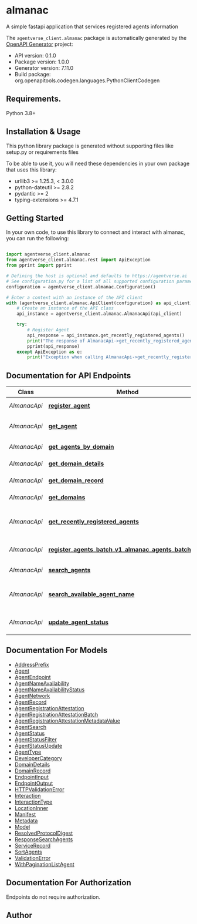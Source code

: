# almanac
A simple fastapi application that services registered agents information

The `agentverse_client.almanac` package is automatically generated by the [OpenAPI Generator](https://openapi-generator.tech) project:

- API version: 0.1.0
- Package version: 1.0.0
- Generator version: 7.11.0
- Build package: org.openapitools.codegen.languages.PythonClientCodegen

## Requirements.

Python 3.8+

## Installation & Usage

This python library package is generated without supporting files like setup.py or requirements files

To be able to use it, you will need these dependencies in your own package that uses this library:

* urllib3 >= 1.25.3, < 3.0.0
* python-dateutil >= 2.8.2
* pydantic >= 2
* typing-extensions >= 4.7.1

## Getting Started

In your own code, to use this library to connect and interact with almanac,
you can run the following:

```python

import agentverse_client.almanac
from agentverse_client.almanac.rest import ApiException
from pprint import pprint

# Defining the host is optional and defaults to https://agentverse.ai
# See configuration.py for a list of all supported configuration parameters.
configuration = agentverse_client.almanac.Configuration()

# Enter a context with an instance of the API client
with (agentverse_client.almanac.ApiClient(configuration) as api_client):
    # Create an instance of the API class
    api_instance = agentverse_client.almanac.AlmanacApi(api_client)

    try:
        # Register Agent
        api_response = api_instance.get_recently_registered_agents()
        print("The response of AlmanacApi->get_recently_registered_agents:\n")
        pprint(api_response)
    except ApiException as e:
        print("Exception when calling AlmanacApi->get_recently_registered_agents: %s\n" % e)

```

## Documentation for API Endpoints

Class | Method | HTTP request | Description
------------ | ------------- | ------------- | -------------
*AlmanacApi* | [**register_agent**](https://github.com/fetchai/api-clients/blob/main/agentverse-client/agentverse_client/almanac/docs/AlmanacApi.md#register_agent) | **POST** /v1/almanac/agents | Register Agent
*AlmanacApi* | [**get_agent**](https://github.com/fetchai/api-clients/blob/main/agentverse-client/agentverse_client/almanac/docs/AlmanacApi.md#get_agent) | **GET** /v1/almanac/agents/{address} | Get Specific Agent
*AlmanacApi* | [**get_agents_by_domain**](https://github.com/fetchai/api-clients/blob/main/agentverse-client/agentverse_client/almanac/docs/AlmanacApi.md#get_agents_by_domain) | **GET** /v1/almanac/search/agents-by-domain/{domain_name} | Get Agents By Domain
*AlmanacApi* | [**get_domain_details**](https://github.com/fetchai/api-clients/blob/main/agentverse-client/agentverse_client/almanac/docs/AlmanacApi.md#get_domain_details) | **GET** /v1/almanac/search/domain_details/{domain_name} | Get Domain Details
*AlmanacApi* | [**get_domain_record**](https://github.com/fetchai/api-clients/blob/main/agentverse-client/agentverse_client/almanac/docs/AlmanacApi.md#get_domain_record) | **GET** /v1/almanac/domains/{domain} | Get Domain Record
*AlmanacApi* | [**get_domains**](https://github.com/fetchai/api-clients/blob/main/agentverse-client/agentverse_client/almanac/docs/AlmanacApi.md#get_domains) | **GET** /v1/almanac/search/domains/{address} | Get Domains
*AlmanacApi* | [**get_recently_registered_agents**](https://github.com/fetchai/api-clients/blob/main/agentverse-client/agentverse_client/almanac/docs/AlmanacApi.md#get_recently_registered_agents) | **GET** /v1/almanac/recent | Get Recently Registered Agents
*AlmanacApi* | [**register_agents_batch_v1_almanac_agents_batch_post**](https://github.com/fetchai/api-clients/blob/main/agentverse-client/agentverse_client/almanac/docs/AlmanacApi.md#register_agents_batch_v1_almanac_agents_batch_post) | **POST** /v1/almanac/agents/batch | Register Agents Batch
*AlmanacApi* | [**search_agents**](https://github.com/fetchai/api-clients/blob/main/agentverse-client/agentverse_client/almanac/docs/AlmanacApi.md#search_agents) | **POST** /v1/almanac/search | Search Agents
*AlmanacApi* | [**search_available_agent_name**](https://github.com/fetchai/api-clients/blob/main/agentverse-client/agentverse_client/almanac/docs/AlmanacApi.md#search_available_agent_name) | **GET** /v1/almanac/search/available_name | Search Available Agent Name
*AlmanacApi* | [**update_agent_status**](https://github.com/fetchai/api-clients/blob/main/agentverse-client/agentverse_client/almanac/docs/AlmanacApi.md#update_agent_status) | **POST** /v1/almanac/agents/{agent_address}/status | Update Agent Status


## Documentation For Models

 - [AddressPrefix](https://github.com/fetchai/api-clients/blob/main/agentverse-client/agentverse_client/almanac/docs/AddressPrefix.md)
 - [Agent](https://github.com/fetchai/api-clients/blob/main/agentverse-client/agentverse_client/almanac/docs/Agent.md)
 - [AgentEndpoint](https://github.com/fetchai/api-clients/blob/main/agentverse-client/agentverse_client/almanac/docs/AgentEndpoint.md)
 - [AgentNameAvailability](https://github.com/fetchai/api-clients/blob/main/agentverse-client/agentverse_client/almanac/docs/AgentNameAvailability.md)
 - [AgentNameAvailabilityStatus](https://github.com/fetchai/api-clients/blob/main/agentverse-client/agentverse_client/almanac/docs/AgentNameAvailabilityStatus.md)
 - [AgentNetwork](https://github.com/fetchai/api-clients/blob/main/agentverse-client/agentverse_client/almanac/docs/AgentNetwork.md)
 - [AgentRecord](https://github.com/fetchai/api-clients/blob/main/agentverse-client/agentverse_client/almanac/docs/AgentRecord.md)
 - [AgentRegistrationAttestation](https://github.com/fetchai/api-clients/blob/main/agentverse-client/agentverse_client/almanac/docs/AgentRegistrationAttestation.md)
 - [AgentRegistrationAttestationBatch](https://github.com/fetchai/api-clients/blob/main/agentverse-client/agentverse_client/almanac/docs/AgentRegistrationAttestationBatch.md)
 - [AgentRegistrationAttestationMetadataValue](https://github.com/fetchai/api-clients/blob/main/agentverse-client/agentverse_client/almanac/docs/AgentRegistrationAttestationMetadataValue.md)
 - [AgentSearch](https://github.com/fetchai/api-clients/blob/main/agentverse-client/agentverse_client/almanac/docs/AgentSearch.md)
 - [AgentStatus](https://github.com/fetchai/api-clients/blob/main/agentverse-client/agentverse_client/almanac/docs/AgentStatus.md)
 - [AgentStatusFilter](https://github.com/fetchai/api-clients/blob/main/agentverse-client/agentverse_client/almanac/docs/AgentStatusFilter.md)
 - [AgentStatusUpdate](https://github.com/fetchai/api-clients/blob/main/agentverse-client/agentverse_client/almanac/docs/AgentStatusUpdate.md)
 - [AgentType](https://github.com/fetchai/api-clients/blob/main/agentverse-client/agentverse_client/almanac/docs/AgentType.md)
 - [DeveloperCategory](https://github.com/fetchai/api-clients/blob/main/agentverse-client/agentverse_client/almanac/docs/DeveloperCategory.md)
 - [DomainDetails](https://github.com/fetchai/api-clients/blob/main/agentverse-client/agentverse_client/almanac/docs/DomainDetails.md)
 - [DomainRecord](https://github.com/fetchai/api-clients/blob/main/agentverse-client/agentverse_client/almanac/docs/DomainRecord.md)
 - [EndpointInput](https://github.com/fetchai/api-clients/blob/main/agentverse-client/agentverse_client/almanac/docs/EndpointInput.md)
 - [EndpointOutput](https://github.com/fetchai/api-clients/blob/main/agentverse-client/agentverse_client/almanac/docs/EndpointOutput.md)
 - [HTTPValidationError](https://github.com/fetchai/api-clients/blob/main/agentverse-client/agentverse_client/almanac/docs/HTTPValidationError.md)
 - [Interaction](https://github.com/fetchai/api-clients/blob/main/agentverse-client/agentverse_client/almanac/docs/Interaction.md)
 - [InteractionType](https://github.com/fetchai/api-clients/blob/main/agentverse-client/agentverse_client/almanac/docs/InteractionType.md)
 - [LocationInner](https://github.com/fetchai/api-clients/blob/main/agentverse-client/agentverse_client/almanac/docs/LocationInner.md)
 - [Manifest](https://github.com/fetchai/api-clients/blob/main/agentverse-client/agentverse_client/almanac/docs/Manifest.md)
 - [Metadata](https://github.com/fetchai/api-clients/blob/main/agentverse-client/agentverse_client/almanac/docs/Metadata.md)
 - [Model](https://github.com/fetchai/api-clients/blob/main/agentverse-client/agentverse_client/almanac/docs/Model.md)
 - [ResolvedProtocolDigest](https://github.com/fetchai/api-clients/blob/main/agentverse-client/agentverse_client/almanac/docs/ResolvedProtocolDigest.md)
 - [ResponseSearchAgents](https://github.com/fetchai/api-clients/blob/main/agentverse-client/agentverse_client/almanac/docs/ResponseSearchAgents.md)
 - [ServiceRecord](https://github.com/fetchai/api-clients/blob/main/agentverse-client/agentverse_client/almanac/docs/ServiceRecord.md)
 - [SortAgents](https://github.com/fetchai/api-clients/blob/main/agentverse-client/agentverse_client/almanac/docs/SortAgents.md)
 - [ValidationError](https://github.com/fetchai/api-clients/blob/main/agentverse-client/agentverse_client/almanac/docs/ValidationError.md)
 - [WithPaginationListAgent](https://github.com/fetchai/api-clients/blob/main/agentverse-client/agentverse_client/almanac/docs/WithPaginationListAgent.md)


<a id="documentation-for-authorization"></a>
## Documentation For Authorization

Endpoints do not require authorization.


## Author




